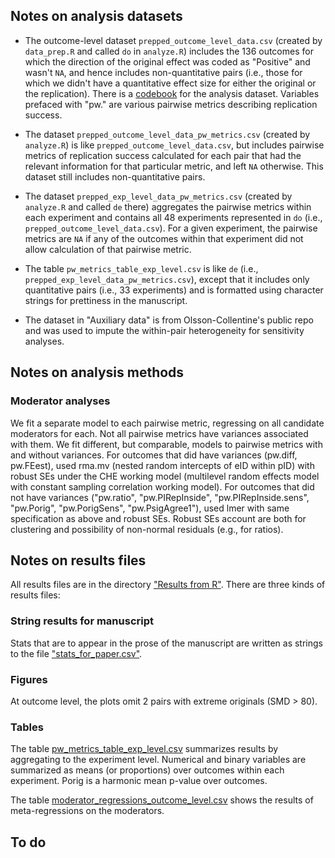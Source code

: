 
## Notes on analysis datasets

* The outcome-level dataset `prepped_outcome_level_data.csv` (created by `data_prep.R` and called `do` in `analyze.R`) includes the 136 outcomes for which the direction of the original effect was coded as "Positive" and wasn't `NA`, and hence includes non-quantitative pairs (i.e., those for which we didn't have a quantitative effect size for either the original or the replication). There is a [codebook](https://github.com/mayamathur/rpcb/blob/master/Prepped%20data/codebook_for_prepped_data.csv) for the analysis dataset. Variables prefaced with "pw." are various pairwise metrics describing replication success.

* The dataset `prepped_outcome_level_data_pw_metrics.csv` (created by `analyze.R`) is like `prepped_outcome_level_data.csv`, but includes pairwise metrics of replication success calculated for each pair that had the relevant information for that particular metric, and left `NA` otherwise. This dataset still includes non-quantitative pairs.

* The dataset `prepped_exp_level_data_pw_metrics.csv` (created by `analyze.R` and called `de` there) aggregates the pairwise metrics within each experiment and contains all 48 experiments represented in `do` (i.e., `prepped_outcome_level_data.csv`). For a given experiment, the pairwise metrics are `NA` if any of the outcomes within that experiment did not allow calculation of that pairwise metric.

* The table `pw_metrics_table_exp_level.csv` is like `de` (i.e., `prepped_exp_level_data_pw_metrics.csv`), except that it includes only quantitative pairs (i.e., 33 experiments) and is formatted using character strings for prettiness in the manuscript.  

* The dataset in "Auxiliary data" is from Olsson-Collentine's public repo and was used to impute the within-pair heterogeneity for sensitivity analyses.

## Notes on analysis methods

### Moderator analyses

We fit a separate model to each pairwise metric, regressing on all candidate moderators for each. Not all pairwise metrics have variances associated with them. We fit different, but comparable, models to pairwise metrics with and without variances. For outcomes that did have variances (pw.diff, pw.FEest), used rma.mv (nested random intercepts of eID within pID) with robust SEs under the CHE working model (multilevel random effects model with constant sampling correlation working model). For outcomes that did not have variances ("pw.ratio", "pw.PIRepInside", "pw.PIRepInside.sens", "pw.Porig", "pw.PorigSens", "pw.PsigAgree1"), used lmer with same specification as above and robust SEs. Robust SEs account are both for clustering and possibility of non-normal residuals (e.g., for ratios). 

## Notes on results files

All results files are in the directory ["Results from R"](https://github.com/mayamathur/rpcb/tree/master/Results%20from%20R). There are three kinds of results files:

### String results for manuscript

Stats that are to appear in the prose of the manuscript are written as strings to the file ["stats_for_paper.csv"](https://github.com/mayamathur/rpcb/blob/master/Results%20from%20R/stats_for_paper.csv).

### Figures

At outcome level, the plots omit 2 pairs with extreme originals (SMD > 80). 


### Tables

The table [pw_metrics_table_exp_level.csv](https://github.com/mayamathur/rpcb/blob/master/Results%20from%20R/Main%20tables/pw_metrics_table_exp_level.csv) summarizes results by aggregating to the experiment level. Numerical and binary variables are summarized as means (or proportions) over outcomes within each experiment. Porig is a harmonic mean p-value over outcomes. 

The table [moderator_regressions_outcome_level.csv](https://github.com/mayamathur/rpcb/blob/master/Results%20from%20R/Main%20tables/moderator_regressions_outcome_level.csv) shows the results of meta-regressions on the moderators.


## To do


